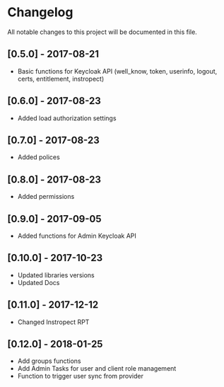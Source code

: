 
Changelog
============

All notable changes to this project will be documented in this file.

## [0.5.0] - 2017-08-21

* Basic functions for Keycloak API (well_know, token, userinfo, logout, certs, 
entitlement, instropect)

## [0.6.0] - 2017-08-23

* Added load authorization settings

## [0.7.0] - 2017-08-23

* Added polices

## [0.8.0] - 2017-08-23

* Added permissions

## [0.9.0] - 2017-09-05

* Added functions for Admin Keycloak API

## [0.10.0] - 2017-10-23

* Updated libraries versions
* Updated Docs

## [0.11.0] - 2017-12-12

* Changed Instropect RPT

## [0.12.0] - 2018-01-25

* Add groups functions
* Add Admin Tasks for user and client role management
* Function to trigger user sync from provider